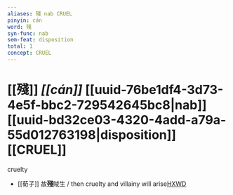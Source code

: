 ```yaml
---
aliases: 殘 nab CRUEL
pinyin: cán
word: 殘
syn-func: nab
sem-feat: disposition
total: 1
concept: CRUEL 
---
```

# [[殘]] *[[cán]]*  [[uuid-76be1df4-3d73-4e5f-bbc2-729542645bc8|nab]] [[uuid-bd32ce03-4320-4add-a79a-55d012763198|disposition]] [[CRUEL]]
cruelty
 - [[荀子]] 故**殘**賊生 / then cruelty and villainy will arise[HXWD](https://hxwd.org/textview.html?location=KR3a0002_tls_023-1a.12)